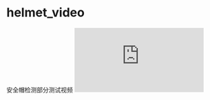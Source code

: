 # helmet_video
安全帽检测部分测试视频
[![Watch the video](http://v.youku.com/v_show/id_XMzQ5ODgzNDMyMA==.html?spm=a2hww.20027244.m_250036.5~5!2~5~5!3~5~5~A&f=51627350)](http://v.youku.com/v_show/id_XMzQ5ODgzNDMyMA==.html?spm=a2hww.20027244.m_250036.5~5!2~5~5!3~5~5~A&f=51627350)
